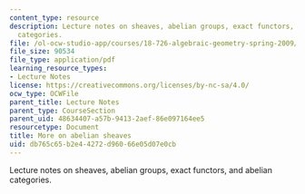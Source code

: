 ```yaml
---
content_type: resource
description: Lecture notes on sheaves, abelian groups, exact functors, and abelian
  categories.
file: /ol-ocw-studio-app/courses/18-726-algebraic-geometry-spring-2009/db765c65b2e44272d96066e05d07e0cb_MIT18_726s09_lec04_abelian_sheaves.pdf
file_size: 90534
file_type: application/pdf
learning_resource_types:
- Lecture Notes
license: https://creativecommons.org/licenses/by-nc-sa/4.0/
ocw_type: OCWFile
parent_title: Lecture Notes
parent_type: CourseSection
parent_uid: 48634407-a57b-9413-2aef-86e097164ee5
resourcetype: Document
title: More on abelian sheaves
uid: db765c65-b2e4-4272-d960-66e05d07e0cb
---
```

Lecture notes on sheaves, abelian groups, exact functors, and abelian categories.